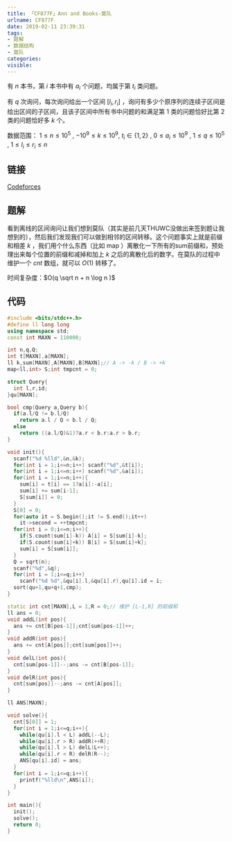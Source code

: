 ```yaml
---
title: 「CF877F」Ann and Books-莫队
urlname: CF877F
date: 2019-02-11 23:39:31
tags:
- 题解
- 数据结构
- 莫队
categories:
visible:
---
```


有 $n$ 本书，第 $i$ 本书中有 $a_i$ 个问题，均属于第 $t_i$ 类问题。

有 $q$ 次询问，每次询问给出一个区间 $[l_i,r_i]$ ，询问有多少个原序列的连续子区间是给出区间的子区间，且该子区间中所有书中问题的和满足第 $1$ 类的问题恰好比第 $2$ 类的问题恰好多 $k$ 个。

<!-- more -->

数据范围： $1 \le n \le 10^5$ , $-10^9 \le k \le 10^9$,  $t_i \in \{1,2\}$ , $0 \le a_i \le 10^9$ , $1 \le q \le 10^5$ , $1 \le l_i \le r_i \le n$

## 链接

[Codeforces](https://codeforces.com/problemset/problem/877/F)

## 题解

看到离线的区间询问让我们想到莫队（其实是前几天THUWC没做出来签到题让我想到的），然后我们发现我们可以做到相邻的区间转移。这个问题事实上就是前缀和相差 $k$ ，我们用个什么东西（比如 map ）离散化一下所有的sum前缀和，预处理出来每个位置的前缀和减掉和加上 $k$ 之后的离散化后的数字。在莫队的过程中维护一个 $cnt$ 数组，就可以 $O(1)$ 转移了。

时间复杂度：$O(q \sqrt n + n \log n )$

## 代码


```cpp
#include <bits/stdc++.h>
#define ll long long
using namespace std;
const int MAXN = 110000;

int n,q,Q;
int t[MAXN],a[MAXN];
ll k,sum[MAXN],A[MAXN],B[MAXN];// A -> -k / B -> +k
map<ll,int> S;int tmpcnt = 0;

struct Query{
  int l,r,id;
}qu[MAXN];

bool cmp(Query a,Query b){
  if(a.l/Q != b.l/Q)
    return a.l / Q < b.l / Q;
  else
    return ((a.l/Q)&1)?a.r < b.r:a.r > b.r;
}

void init(){
  scanf("%d %lld",&n,&k);
  for(int i = 1;i<=n;i++) scanf("%d",&t[i]);
  for(int i = 1;i<=n;i++) scanf("%d",&a[i]);
  for(int i = 1;i<=n;i++){
    sum[i] = t[i] == 1?a[i]:-a[i];
    sum[i] += sum[i-1];
    S[sum[i]] = 0;
  }
  S[0] = 0;
  for(auto it = S.begin();it != S.end();it++)
    it->second = ++tmpcnt;
  for(int i = 0;i<=n;i++){
    if(S.count(sum[i]-k)) A[i] = S[sum[i]-k];
    if(S.count(sum[i]+k)) B[i] = S[sum[i]+k];
    sum[i] = S[sum[i]];
  }
  Q = sqrt(n);
  scanf("%d",&q);
  for(int i = 1;i<=q;i++)
    scanf("%d %d",&qu[i].l,&qu[i].r),qu[i].id = i;
  sort(qu+1,qu+q+1,cmp);
}

static int cnt[MAXN],L = 1,R = 0;// 维护 [L-1,R] 的前缀和
ll ans = 0;
void addL(int pos){
  ans += cnt[B[pos-1]];cnt[sum[pos-1]]++;
}
void addR(int pos){
  ans += cnt[A[pos]];cnt[sum[pos]]++;
}
void delL(int pos){
  cnt[sum[pos-1]]--;ans -= cnt[B[pos-1]];
}
void delR(int pos){
  cnt[sum[pos]]--;ans -= cnt[A[pos]];
}

ll ANS[MAXN];

void solve(){
  cnt[S[0]] = 1;
  for(int i = 1;i<=q;i++){
    while(qu[i].l < L) addL(--L);
    while(qu[i].r > R) addR(++R);
    while(qu[i].l > L) delL(L++);
    while(qu[i].r < R) delR(R--);
    ANS[qu[i].id] = ans;
  }
  for(int i = 1;i<=q;i++){
    printf("%lld\n",ANS[i]);
  }
}

int main(){
  init();
  solve();
  return 0;
}
```



